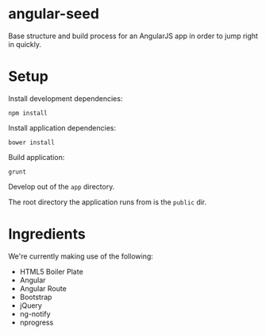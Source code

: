 # angular-seed
Base structure and build process for an AngularJS app in order to jump right in quickly.

# Setup

Install development dependencies:

    npm install

Install application dependencies:

    bower install

Build application:

    grunt


Develop out of the `app` directory.

The root directory the application runs from is the `public` dir.

# Ingredients

We're currently making use of the following:

- HTML5 Boiler Plate
- Angular
- Angular Route
- Bootstrap
- jQuery
- ng-notify
- nprogress
